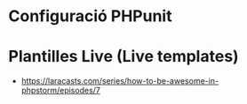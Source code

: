 # Configuració PHPunit

# Plantilles Live (Live templates)

- https://laracasts.com/series/how-to-be-awesome-in-phpstorm/episodes/7

